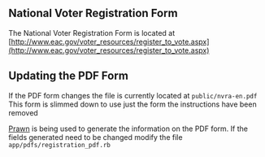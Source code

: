 ## National Voter Registration Form
The National Voter Registration Form is located at [http://www.eac.gov/voter_resources/register_to_vote.aspx](http://www.eac.gov/voter_resources/register_to_vote.aspx)

## Updating the PDF Form
If the PDF form changes the file is currently located at `public/nvra-en.pdf`
This form is slimmed down to use just the form the instructions have been removed

[Prawn](https://github.com/prawnpdf/prawn) is being used to generate the information on the PDF form.
If the fields generated need to be changed modify the file `app/pdfs/registration_pdf.rb`
